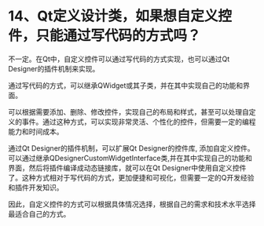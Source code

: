 # 14、Qt定义设计类，如果想自定义控件，只能通过写代码的方式吗？

不一定。在Qt中，自定义控件可以通过写代码的方式实现，也可以通过Qt Designer的插件机制来实现。

通过写代码的方式，可以继承QWidget或其子类，并在其中实现自己的功能和界面。

可以根据需要添加、删除、修改控件，实现自己的布局和样式，甚至可以处理自定义的事件。通过这种方式，可以实现非常灵活、个性化的控件，但需要一定的编程能力和时间成本。

通过Qt Designer的插件机制，可以扩展Qt Designer的控件库, 添加自定义控件。可以通过继承QDesignerCustomWidgetInterface类,并在其中实现自己的功能和界面，然后将插件编译成动态链接库，就可以在Qt Designer中使用自定义控件了。这种方式相对于写代码的方式，更加便捷和可视化，但需要一定的Q开发经验和插件开发知识。

因此，自定义控件的方式可以根据具体情况选择，根据自己的需求和技术水平选择最适合自己的方式。 
